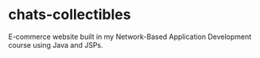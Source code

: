 # chats-collectibles
E-commerce website built in my Network-Based Application Development course using Java and JSPs.
